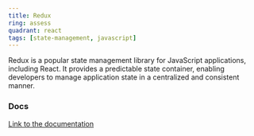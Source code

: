 ```yaml
---
title: Redux
ring: assess
quadrant: react
tags: [state-management, javascript]
---
```


Redux is a popular state management library for JavaScript applications, including React. It provides a predictable state container, enabling developers to manage application state in a centralized and consistent manner.

### Docs

[Link to the documentation](https://redux.js.org/)
